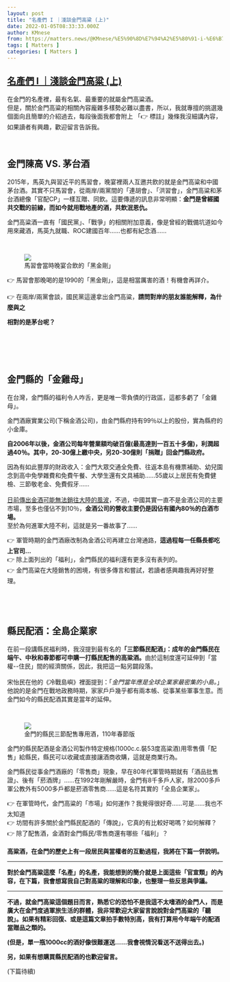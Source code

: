 ```yaml
---
layout: post
title: "名產們 I ｜淺談金門高粱 (上)"
date: 2022-01-05T08:33:33.000Z
author: KMnese
from: https://matters.news/@KMnese/%E5%90%8D%E7%94%A2%E5%80%91-i-%E6%B7%BA%E8%AB%87%E9%87%91%E9%96%80%E9%AB%98%E7%B2%B1-%E4%B8%8A-bafyreigvlqp4t5jyl7jritpmi3lxsggcvadby4bxczqfwzq6otvtvfrpnq
tags: [ Matters ]
categories: [ Matters ]
---
```

<!--1641371613000-->
[名產們 I ｜淺談金門高粱 (上)](https://matters.news/@KMnese/%E5%90%8D%E7%94%A2%E5%80%91-i-%E6%B7%BA%E8%AB%87%E9%87%91%E9%96%80%E9%AB%98%E7%B2%B1-%E4%B8%8A-bafyreigvlqp4t5jyl7jritpmi3lxsggcvadby4bxczqfwzq6otvtvfrpnq)
------

<div>
<p>在金門的名產裡，最有名氣、最重要的就屬金門高粱酒。<br class="smart">但是，關於金門高粱的相關內容龐雜多樣勢必難以盡書，所以，我就專擅的挑選幾個面向且簡單的介紹過去，每段後面我都會附上 「👉 標註」幾條我沒細講內容，如果讀者有興趣，歡迎留言告訴我。<br class="smart"></p><p><br></p><h2>金門陳高 VS. 茅台酒</h2><p>2015年，馬英九與習近平的馬習會，晚宴裡兩人互邀共飲的就是金門高粱和中國茅台酒。其實不只馬習會，從兩岸/兩黨間的「連胡會」、「洪習會」，金門高粱和茅台酒總像「官配CP」一樣互贈、同飲。這要傳遞的訊息非常明顯：<strong>金門是曾經國共交戰的前線，而如今就用戰地產的酒，共飲泯恩仇。</strong></p><p>金門高粱酒一直有「國民黨」、「戰爭」的相關附加意義，像是曾經的戰備坑道如今用來藏酒，馬英九就職、ROC建國百年……也都有紀念酒……<br class="smart"></p><p><br class="smart"></p><figure class="image"><img src="https://assets.matters.news/embed/f9fc0b55-fdeb-490a-8f52-efcb1b607a7a.jpeg" data-asset-id="f9fc0b55-fdeb-490a-8f52-efcb1b607a7a" referrerpolicy="no-referrer"><figcaption><span>馬習會當時晚宴合飲的「黑金剛」</span></figcaption></figure><p>👉 馬習會那晚喝的是1990的「黑金剛」，這是相當厲害的酒！有機會再詳介。<br class="smart"></p><p>👉 在兩岸/兩黨會談，國民黨這邊拿出金門高粱，<strong>請問對岸的朋友誰能解釋，為什麼與之<br class="smart"></strong></p><p><strong> 相對的是茅台呢？</strong></p><h2><br></h2><h2><br class="smart">金門縣的「金雞母」</h2><p>在台灣，金門縣的福利令人咋舌，更是唯一零負債的行政區，這都多虧了「金雞母」。<br class="smart"></p><p>金門酒廠實業公司(下稱金酒公司)，由金門縣府持有99％以上的股份，實為縣府的小金庫。<strong><br class="smart"></strong></p><p><strong>自2006年以後，金酒公司每年營業額均破百億(最高達到一百五十多億)，利潤超過40％。其中，20-30億上繳中央，另20-30億則「捐贈」回金門縣政府。</strong><br class="smart"></p><p>因為有如此豐厚的財政收入：金門大眾交通全免費、往返本島有機票補助、幼兒園念到高中免學雜費和免費午餐、大學生還有文具補助……55歲以上居民有免費健檢、三節敬老金、免費假牙……<br class="smart"><a href="https://ec.ltn.com.tw/article/breakingnews/3776114" rel="noopener noreferrer" target="_blank"><br class="smart">日前傳出金酒可能無法銷往大陸的風波</a>，不過，中國其實一直不是金酒公司的主要市場，至多也僅佔不到10％，<strong>金酒公司的營收主要仍是因佔有國內80％的白酒市場。</strong><br class="smart">至於為何進軍大陸不利，這就是另一番故事了……</p><p>👉 軍管時期的金門酒廠改制為金酒公司再建立台灣通路，<strong>這過程每一任縣長都吃上官司…</strong><br class="smart">👉 除上面列出的「福利」，金門縣民的福利還有更多沒有表列的。<br class="smart">👉 金門高粱在大陸銷售的困境，有很多傳言和嘗試，若讀者感興趣我再好好整理。<br class="smart"></p><p><br></p><p><br></p><h2>縣民配酒：全島企業家</h2><p>在前一段講縣民福利時，我沒提到最有名的<strong>「三節縣民配酒」：成年的金門縣民在端午、中秋和春節都可申購一打縣民配售的高粱酒。</strong>由於這制度還可延伸到「當權--住民」間的經濟關係，因此，我把這一點另闢段落。<br class="smart"><br class="smart">宋怡民在他的《冷戰島嶼》裡面提到：「<em>金門當年應是全球企業家最密集的小島。</em>」他說的是金門在戰地政務時期，家家戶戶幾乎都有兩本帳、從事某些軍事生意。而金門如今的縣民配酒其實是當年的延伸。<br class="smart"></p><p><br></p><figure class="image"><img src="https://assets.matters.news/embed/3da30971-f07c-407e-bd01-0f4e61f9947f.jpeg" data-asset-id="3da30971-f07c-407e-bd01-0f4e61f9947f" referrerpolicy="no-referrer"><figcaption><span>金門的縣民三節配售專用酒，110年春節版</span></figcaption></figure><p>金門的縣民配酒是金酒公司製作特定規格(1000c.c.裝53度高粱酒)用零售價「配售」給縣民，縣民可以收藏或直接讓酒商收購，這就是商業行為。<br class="smart"></p><p>金門縣民從事金門酒廠的「零售商」現象，早在80年代軍管時期就有「酒品批售證」、後有「菸酒牌」……在1992年剛解嚴時，金門有8千多戶人家，除2000多戶軍公教外有5000多戶都是菸酒零售商……這是名符其實的「全島企業家」。</p><p>👉 在軍管時代，金門高粱的「市場」如何運作？我覺得很好奇……可是……我也不太知道<strong><br class="smart"></strong>👉 坊間有許多關於金門縣民配酒的「傳說」，它真的有比較好喝嗎？如何解釋？<br class="smart">👉 除了配售酒，金酒對金門縣民/零售商還有哪些「福利」？<strong><br class="smart"><br class="smart">高粱酒，在金門的歷史上有一段居民與當權者的互動過程，我將在下篇一併說明。</strong></p><hr><p><strong>﻿對於金門高粱這麼「名產」的名產，我能想到的簡介就是上面這些「官宣類」的內容，在下篇，我會想寫我自己對高粱的理解和印象，也整理一些反思與爭議。</strong></p><hr><p><strong>﻿不過，就金門高粱這個題目而言，熟悉它的恐怕不是我這不太嗜酒的金門人，而是廣大在金門度過軍旅生活的群體，我非常歡迎大家留言說說對金門高粱的「聽說」。如果有精彩回復、或是這篇文章拍手數特別高，我有打算用今年端午的配酒當贈品之類的。</strong></p><p><strong>(但是，單一瓶1000cc的酒好像很難運送……我會視情況看送不送得出去。)</strong></p><p><strong>另，如果有想購買縣民配酒的也歡迎留言。</strong></p><p>                                                                   (下篇待續)<br class="smart"></p><p><br class="smart"><br class="smart"></p>
</div>
